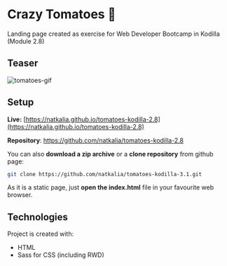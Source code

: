 # Crazy Tomatoes :tomato:
Landing page created as exercise for Web Developer Bootcamp in Kodilla (Module 2.8)

## Teaser

![tomatoes-gif](https://user-images.githubusercontent.com/49140572/73442349-f9791f80-4354-11ea-9cee-3db30e19b4d3.gif)

## Setup

**Live:** [https://natkalia.github.io/tomatoes-kodilla-2.8](https://natkalia.github.io/tomatoes-kodilla-2.8)

**Repository**: https://github.com/natkalia/tomatoes-kodilla-2.8

You can also **download a zip archive** or a **clone repository** from github page:
```bash
git clone https://github.com/natkalia/tomatoes-kodilla-3.1.git
```
As it is a static page, just **open the index.html** file in your favourite web browser.
	
## Technologies
Project is created with:
* HTML
* Sass for CSS (including RWD)
